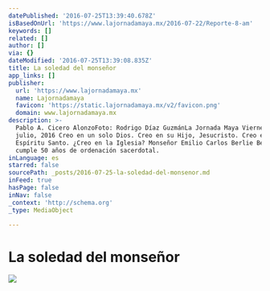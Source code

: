 ```yaml
---
datePublished: '2016-07-25T13:39:40.678Z'
isBasedOnUrl: 'https://www.lajornadamaya.mx/2016-07-22/Reporte-8-am'
keywords: []
related: []
author: []
via: {}
dateModified: '2016-07-25T13:39:08.835Z'
title: La soledad del monseñor
app_links: []
publisher:
  url: 'https://www.lajornadamaya.mx'
  name: Lajornadamaya
  favicon: 'https://static.lajornadamaya.mx/v2/favicon.png'
  domain: www.lajornadamaya.mx
description: >-
  Pablo A. Cicero AlonzoFoto: Rodrigo Díaz GuzmánLa Jornada Maya Viernes 22 de
  julio, 2016 Creo en un solo Dios. Creo en su Hijo, Jesucristo. Creo en el
  Espíritu Santo. ¿Creo en la Iglesia? Monseñor Emilio Carlos Berlie Belaunzarán
  cumple 50 años de ordenación sacerdotal.
inLanguage: es
starred: false
sourcePath: _posts/2016-07-25-la-soledad-del-monsenor.md
inFeed: true
hasPage: false
inNav: false
_context: 'http://schema.org'
_type: MediaObject

---
```

# La soledad del monseñor
![](https://the-grid-user-content.s3-us-west-2.amazonaws.com/7e570ba8-f693-4e76-ba4f-be0cd8d87a55.png)